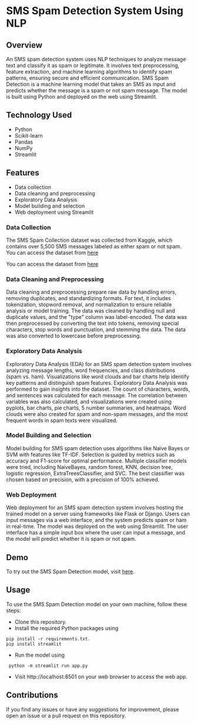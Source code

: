 # SMS Spam Detection System Using NLP

## Overview
An SMS spam detection system uses NLP techniques to analyze message text and classify it as spam or legitimate. It involves text preprocessing, feature extraction, and machine learning algorithms to identify spam patterns, ensuring secure and efficient communication.
SMS Spam Detection is a machine learning model that takes an SMS as input and predicts whether the message is a spam or not spam message. The model is built using Python and deployed on the web using Streamlit.

## Technology Used
- Python
- Scikit-learn
- Pandas
- NumPy
- Streamlit

## Features
- Data collection
- Data cleaning and preprocessing
- Exploratory Data Analysis
- Model building and selection
- Web deployment using Streamlit

### Data Collection
The SMS Spam Collection dataset was collected from Kaggle, which contains over 5,500 SMS messages labeled as either spam or not spam.
You can access the dataset from [here](https://github.com/varalaxmigithubsadula/SMS-Spam-Detection-System-Using-NLP/blob/main/spam.csv)


You can access the dataset from [here](https://www.kaggle.com/datasets/uciml/sms-spam-collection-dataset)

### Data Cleaning and Preprocessing
Data cleaning and preprocessing prepare raw data by handling errors, removing duplicates, and standardizing formats. For text, it includes tokenization, stopword removal, and normalization to ensure reliable analysis or model training.
The data was cleaned by handling null and duplicate values, and the "type" column was label-encoded. The data was then preprocessed by converting the text into tokens, removing special characters, stop words and punctuation, and stemming the data. The data was also converted to lowercase before preprocessing.

### Exploratory Data Analysis
Exploratory Data Analysis (EDA) for an SMS spam detection system involves analyzing message lengths, word frequencies, and class distributions (spam vs. ham). Visualizations like word clouds and bar charts help identify key patterns and distinguish spam features.
Exploratory Data Analysis was performed to gain insights into the dataset. The count of characters, words, and sentences was calculated for each message. The correlation between variables was also calculated, and visualizations were created using pyplots, bar charts, pie charts, 5 number summaries, and heatmaps. Word clouds were also created for spam and non-spam messages, and the most frequent words in spam texts were visualized.

### Model Building and Selection
Model building for SMS spam detection uses algorithms like Naïve Bayes or SVM with features like TF-IDF. Selection is guided by metrics such as accuracy and F1-score for optimal performance.
Multiple classifier models were tried, including NaiveBayes, random forest, KNN, decision tree, logistic regression, ExtraTreesClassifier, and SVC. The best classifier was chosen based on precision, with a precision of 100% achieved.

### Web Deployment
Web deployment for an SMS spam detection system involves hosting the trained model on a server using frameworks like Flask or Django. Users can input messages via a web interface, and the system predicts spam or ham in real-time.
The model was deployed on the web using Streamlit. The user interface has a simple input box where the user can input a message, and the model will predict whether it is spam or not spam.

## Demo
To try out the SMS Spam Detection model, visit [here](https://textsafe.streamlit.app/).

## Usage
To use the SMS Spam Detection model on your own machine, follow these steps:

+ Clone this repository.
+ Install the required Python packages using 
```
pip install -r requirements.txt.
pip install streamlit
```
+ Run the model using 
```
 python -m streamlit run app.py
```
+ Visit http://localhost:8501 on your web browser to access the web app.

## Contributions
 If you find any issues or have any suggestions for improvement, please open an issue or a pull request on this repository.


